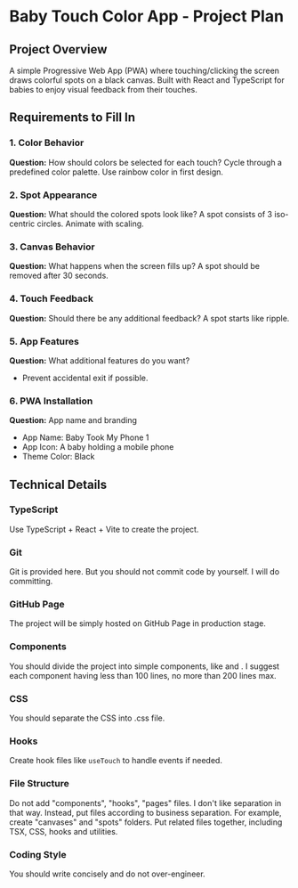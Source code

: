 # Baby Touch Color App - Project Plan

## Project Overview
A simple Progressive Web App (PWA) where touching/clicking the screen draws colorful spots on a black canvas. Built with React and TypeScript for babies to enjoy visual feedback from their touches.

## Requirements to Fill In

### 1. Color Behavior
**Question:** How should colors be selected for each touch?
Cycle through a predefined color palette. Use rainbow color in first design.

### 2. Spot Appearance
**Question:** What should the colored spots look like?
A spot consists of 3 iso-centric circles. Animate with scaling.

### 3. Canvas Behavior
**Question:** What happens when the screen fills up?
A spot should be removed after 30 seconds.

### 4. Touch Feedback
**Question:** Should there be any additional feedback?
A spot starts like ripple.

### 5. App Features
**Question:** What additional features do you want?
- Prevent accidental exit if possible.

### 6. PWA Installation
**Question:** App name and branding
- App Name: Baby Took My Phone 1
- App Icon: A baby holding a mobile phone
- Theme Color: Black

## Technical Details

### TypeScript
Use TypeScript + React + Vite to create the project.

### Git
Git is provided here. But you should not commit code by yourself. I will do committing.

### GitHub Page
The project will be simply hosted on GitHub Page in production stage.

### Components
You should divide the project into simple components, like <Canvas> and <Spot>.
I suggest each component having less than 100 lines, no more than 200 lines max.

### CSS
You should separate the CSS into .css file.

### Hooks
Create hook files like `useTouch` to handle events if needed.

### File Structure
Do not add "components", "hooks", "pages" files. I don't like separation in that way.
Instead, put files according to business separation.
For example, create "canvases" and "spots" folders.
Put related files together, including TSX, CSS, hooks and utilities.

### Coding Style
You should write concisely and do not over-engineer.
